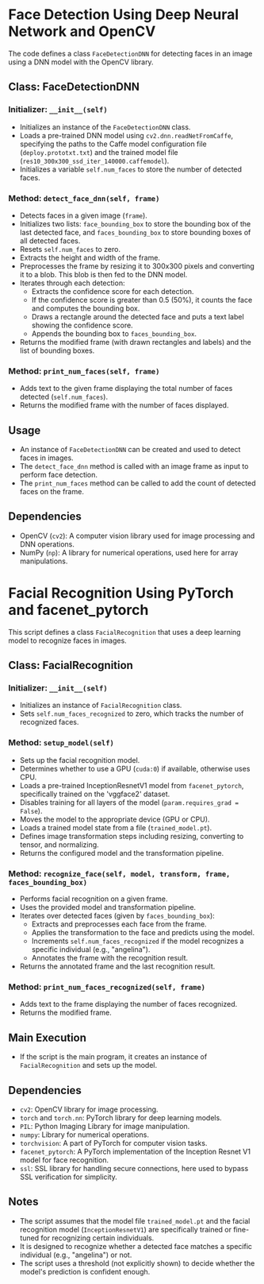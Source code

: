 # Face Detection Using Deep Neural Network and OpenCV

The code defines a class `FaceDetectionDNN` for detecting faces in an image using a DNN model with the OpenCV library.

## Class: FaceDetectionDNN

### Initializer: `__init__(self)`
- Initializes an instance of the `FaceDetectionDNN` class.
- Loads a pre-trained DNN model using `cv2.dnn.readNetFromCaffe`, specifying the paths to the Caffe model configuration file (`deploy.prototxt.txt`) and the trained model file (`res10_300x300_ssd_iter_140000.caffemodel`).
- Initializes a variable `self.num_faces` to store the number of detected faces.

### Method: `detect_face_dnn(self, frame)`
- Detects faces in a given image (`frame`).
- Initializes two lists: `face_bounding_box` to store the bounding box of the last detected face, and `faces_bounding_box` to store bounding boxes of all detected faces.
- Resets `self.num_faces` to zero.
- Extracts the height and width of the frame.
- Preprocesses the frame by resizing it to 300x300 pixels and converting it to a blob. This blob is then fed to the DNN model.
- Iterates through each detection:
  - Extracts the confidence score for each detection.
  - If the confidence score is greater than 0.5 (50%), it counts the face and computes the bounding box.
  - Draws a rectangle around the detected face and puts a text label showing the confidence score.
  - Appends the bounding box to `faces_bounding_box`.
- Returns the modified frame (with drawn rectangles and labels) and the list of bounding boxes.

### Method: `print_num_faces(self, frame)`
- Adds text to the given frame displaying the total number of faces detected (`self.num_faces`).
- Returns the modified frame with the number of faces displayed.

## Usage
- An instance of `FaceDetectionDNN` can be created and used to detect faces in images.
- The `detect_face_dnn` method is called with an image frame as input to perform face detection.
- The `print_num_faces` method can be called to add the count of detected faces on the frame.

## Dependencies
- OpenCV (`cv2`): A computer vision library used for image processing and DNN operations.
- NumPy (`np`): A library for numerical operations, used here for array manipulations.


# Facial Recognition Using PyTorch and facenet_pytorch

This script defines a class `FacialRecognition` that uses a deep learning model to recognize faces in images.

## Class: FacialRecognition

### Initializer: `__init__(self)`
- Initializes an instance of `FacialRecognition` class.
- Sets `self.num_faces_recognized` to zero, which tracks the number of recognized faces.

### Method: `setup_model(self)`
- Sets up the facial recognition model.
- Determines whether to use a GPU (`cuda:0`) if available, otherwise uses CPU.
- Loads a pre-trained InceptionResnetV1 model from `facenet_pytorch`, specifically trained on the 'vggface2' dataset.
- Disables training for all layers of the model (`param.requires_grad = False`).
- Moves the model to the appropriate device (GPU or CPU).
- Loads a trained model state from a file (`trained_model.pt`).
- Defines image transformation steps including resizing, converting to tensor, and normalizing.
- Returns the configured model and the transformation pipeline.

### Method: `recognize_face(self, model, transform, frame, faces_bounding_box)`
- Performs facial recognition on a given frame.
- Uses the provided model and transformation pipeline.
- Iterates over detected faces (given by `faces_bounding_box`):
  - Extracts and preprocesses each face from the frame.
  - Applies the transformation to the face and predicts using the model.
  - Increments `self.num_faces_recognized` if the model recognizes a specific individual (e.g., "angelina").
  - Annotates the frame with the recognition result.
- Returns the annotated frame and the last recognition result.

### Method: `print_num_faces_recognized(self, frame)`
- Adds text to the frame displaying the number of faces recognized.
- Returns the modified frame.

## Main Execution
- If the script is the main program, it creates an instance of `FacialRecognition` and sets up the model.

## Dependencies
- `cv2`: OpenCV library for image processing.
- `torch` and `torch.nn`: PyTorch library for deep learning models.
- `PIL`: Python Imaging Library for image manipulation.
- `numpy`: Library for numerical operations.
- `torchvision`: A part of PyTorch for computer vision tasks.
- `facenet_pytorch`: A PyTorch implementation of the Inception Resnet V1 model for face recognition.
- `ssl`: SSL library for handling secure connections, here used to bypass SSL verification for simplicity.

## Notes
- The script assumes that the model file `trained_model.pt` and the facial recognition model (`InceptionResnetV1`) are specifically trained or fine-tuned for recognizing certain individuals.
- It is designed to recognize whether a detected face matches a specific individual (e.g., "angelina") or not.
- The script uses a threshold (not explicitly shown) to decide whether the model's prediction is confident enough.
